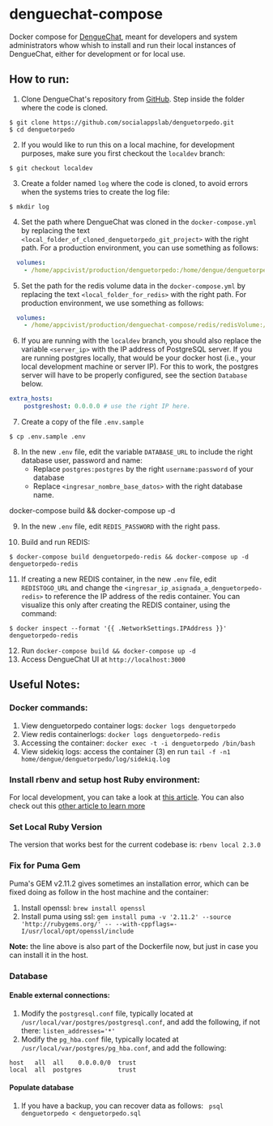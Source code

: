
# denguechat-compose
Docker compose for [DengueChat](https://github.com/socialappslab/denguetorpedo), meant for developers and system administrators whow whish to install and run their local instances of DengueChat, either for development or for local use. 

## How to run: 

1. Clone DengueChat's repository from [GitHub](https://github.com/socialappslab/denguetorpedo). Step inside the folder where the code is cloned. 
```
$ git clone https://github.com/socialappslab/denguetorpedo.git
$ cd denguetorpedo
```

2. If you would like to run this on a local machine, for development purposes, make sure you first checkout the `localdev` branch: 
```
$ git checkout localdev
```

3. Create a folder named `log` where the code is cloned, to avoid errors when the systems tries to create the log file:

`$ mkdir log` 

4. Set the path where DengueChat was cloned in the `docker-compose.yml` by replacing the text `<local_folder_of_cloned_denguetorpedo_git_project>` with the right path. For a production environment, you can use something as follows: 
```yaml
  volumes:
    - /home/appcivist/production/denguetorpedo:/home/dengue/denguetorpedo
```

5. Set the path for the redis volume data in the `docker-compose.yml` by replacing the text `<local_folder_for_redis>` with the right path. For production environment, we use something as follows: 
```yaml
  volumes:
    - /home/appcivist/production/denguechat-compose/redis/redisVolume:/bitnami
```
 
6. If you are running with the `localdev` branch, you should also replace the variable `<server_ip>` with the IP address of PostgreSQL server. If you are running postgres locally, that would be your docker host (i.e., your local development machine or server IP). For this to work, the postgres server will have to be properly configured, see the section `Database` below.  
```yaml
extra_hosts:
    postgreshost: 0.0.0.0 # use the right IP here. 
```

7. Create a copy of the file `.env.sample`
```
$ cp .env.sample .env
```
8. In the new `.env` file, edit the variable `DATABASE_URL` to include the right database user, password and name: 
    - Replace `postgres:postgres` by the right `username:password` of your database
    - Replace `<ingresar_nombre_base_datos>` with the right database name. 


docker-compose build && docker-compose up -d

9. In the new `.env` file, edit `REDIS_PASSWORD` with the right pass.  

10. Build and run REDIS: 
```
$ docker-compose build denguetorpedo-redis && docker-compose up -d denguetorpedo-redis
```

11. If creating a new REDIS container, in the new `.env` file, edit `REDISTOGO_URL` and change the `<ingresar_ip_asignada_a_denguetorpedo-redis>` to reference the IP address of the redis container. You can visualize this only after creating the REDIS container, using the command: 
```
$ docker inspect --format '{{ .NetworkSettings.IPAddress }}' denguetorpedo-redis
```

12. Run `docker-compose build && docker-compose up -d`
13. Access DengueChat UI at `http://localhost:3000`

## Useful Notes: 
### Docker commands: 
1. View denguetorpedo container logs: `docker logs denguetorpedo`
2. View redis containerlogs: `docker logs denguetorpedo-redis`
3. Accessing the container: `docker exec -t -i denguetorpedo /bin/bash` 
4. View sidekiq logs: access the container (3) en run `tail -f -n1 home/dengue/denguetorpedo/log/sidekiq.log`

### Install rbenv and setup host Ruby environment:
For local development, you can take a look at [this article](https://github.com/rbenv/rbenv#homebrew-on-macos). You can also check out this [other article to learn more](https://thoughtbot.com/blog/using-rbenv-to-manage-rubies-and-gems)

### Set Local Ruby Version
The version that works best for the current codebase is: `rbenv local 2.3.0`


### Fix for Puma Gem
Puma's GEM v2.11.2 gives sometimes an installation error, which can be fixed doing as follow in the host machine and the container: 
1. Install openssl: `brew install openssl`
2. Install puma using ssl: `gem install puma -v '2.11.2' --source 'http://rubygems.org/' -- --with-cppflags=-I/usr/local/opt/openssl/include`

**Note:** the line above is also part of the Dockerfile now, but just in case you can install it in the host.  

### Database
#### Enable external connections: 
1. Modify the `postgresql.conf` file, typically located at `/usr/local/var/postgres/postgresql.conf`, and add the following, if not there: `listen_addresses='*'`
2. Modify the `pg_hba.conf` file, typically located at `/usr/local/var/postgres/pg_hba.conf`, and add the following: 
```
host   all  all    0.0.0.0/0  trust
local  all  postgres          trust
```

#### Populate database
1. If you have a backup, you can recover data as follows: 
` psql denguetorpedo < denguetorpedo.sql`

